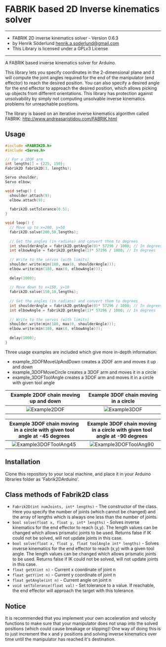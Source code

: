 FABRIK based 2D Inverse kinematics solver
=====

***************************************************************
* FABRIK 2D inverse kinematics solver - Version 0.6.3
* by Henrik Söderlund <henrik.a.soderlund@gmail.com>
* This Library is licensed under a GPLv3 License
***************************************************************

A FABRIK based inverse kinematics solver for Arduino.

This library lets you specify coordinates in the 2-dimensional plane and it will compute the joint angles required for the end of the manipulator (end effector) to reach the desired position.
You can also specify a desired angle for the end effector to approach the desired position, which allows picking up objects from different orientations.
This library has protection against unsolvability by simply not computing unsolvable inverse kinematics problems for unreachable positions.

The library is based on an iterative inverse kinematics algorithm called FABRIK:
http://www.andreasaristidou.com/FABRIK.html

Usage
-----

```C++
#include <FABRIK2D.h>
#include <Servo.h>

// For a 2DOF arm
int lengths[] = {225, 150};
Fabrik2D fabrik2D(3, lengths);

Servo shoulder;
Servo elbow;

void setup() {
  shoulder.attach(9);
  elbow.attach(9);
  
  fabrik2D.setTolerance(0.5);
}

void loop() {
  // Move up to x=200, y=50
  fabrik2D.solve(200,50,lengths);
  
  // Get the angles (in radians) and convert them to degrees
  int shoulderAngle = fabrik2D.getAngle(0)* 57296 / 1000; // In degrees
  int elbowAngle = fabrik2D.getAngle(1)* 57296 / 1000; // In degrees
  
  // Write to the servos (with limits)
  shoulder.write(min(180, max(0, shoulderAngle)));
  elbow.write(min(180, max(0, elbowAngle)));
  
  delay(1000);
  
  // Move down to x=150, y=10
  fabrik2D.solve(150,10,lengths);
  
  // Get the angles (in radians) and convert them to degrees
  int shoulderAngle = fabrik2D.getAngle(0)* 57296 / 1000; // In degrees
  int elbowAngle = fabrik2D.getAngle(1)* 57296 / 1000; // In degrees
  
  // Write to the servos (with limits)
  shoulder.write(min(180, max(0, shoulderAngle)));
  elbow.write(min(180, max(0, elbowAngle)));
  
  delay(1000);
}
```

Three usage examples are included which give more in-depth information:
* example_2DOFMoveUpAndDown creates a 2DOF arm and moves it up and down
* example_3DOFMoveCircle creates a 3DOF arm and moves it in a circle
* example_3DOFToolAngle creates a 3DOF arm and moves it in a circle with given tool angle

**Example 2DOF chain moving up and down**                                                                                                                     |  **Example 3DOF chain moving in a circle**                                                                            
:------------------------------------------------------------------------------------------------------------------------------------------------------------:|:-------------------------------------------------------------------------------------------------------------------------------:
![Example2DOF](https://github.com/henriksod/Fabrik2DArduino/blob/master/examples/example_2DOFMoveUpAndDown/preview.gif)                                       |  ![Example3DOF](https://github.com/henriksod/Fabrik2DArduino/blob/master/examples/example_3DOFMoveCircle/preview.gif) 

**Example 3DOF chain moving in a circle with given tool angle at -45 degrees**                                                                                |  **Example 3DOF chain moving in a circle with given tool angle at -90 degrees**                                                                           
:------------------------------------------------------------------------------------------------------------------------------------------------------------:|:-------------------------------------------------------------------------------------------------------------------------------:
![Example3DOFToolAng45](https://github.com/henriksod/Fabrik2DArduino/blob/master/examples/example_3DOFToolAngle/preview1.gif)                                 |  ![Example3DOFToolAng90](https://github.com/henriksod/Fabrik2DArduino/blob/master/examples/example_3DOFToolAngle/preview2.gif)

Installation
------------
Clone this repository to your local machine, and place it in your Arduino libraries folder as 'Fabrik2DArduino'.

Class methods of Fabrik2D class
-----------------------------
* ```Fabrik2D(int numJoints, int* lengths)``` - The constructor of the class. Here you specify the number of joints (which cannot be changed) and the array of lengths which is always one less than the number of joints.
* ```bool solve(float x, float y, int* lengths)``` - Solves inverse kinematics for the end effector to reach (x,y). The length values can be changed which allows prismatic joints to be used. Returns false if IK could not be solved, will not update joints in this case.
* ```bool solve(float x, float y, float toolAngle int* lengths)``` - Solves inverse kinematics for the end effector to reach (x,y) with a given tool angle. The length values can be changed which allows prismatic joints to be used. Returns false if IK could not be solved, will not update joints in this case.
* ```float getX(int n)``` - Current x coordinate of joint n
* ```float getY(int n)``` - Current y coordinate of joint n
* ```float getAngle(int n)``` - Current angle on joint n
* ```void setTolerance(float val)``` - Set tolerance to a value. If reachable, the end effector will approach the target with this tolerance.

Notice
------------
It is recommended that you implement your own acceleration and velocity functions to make sure that your manipulator does not snap into the solved positions (which could cause breakage or slipping)! One way of doing this is to just increment the x and y positions and solving inverse kinematics over time until the manipulator has reached it's destination.